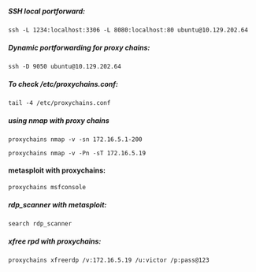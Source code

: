 ##### SSH local portforward:
```
ssh -L 1234:localhost:3306 -L 8080:localhost:80 ubuntu@10.129.202.64
```

##### Dynamic portforwarding for proxy chains:
```
ssh -D 9050 ubuntu@10.129.202.64
```

##### To check /etc/proxychains.conf:
```
tail -4 /etc/proxychains.conf
```

##### using nmap with proxy chains
```
proxychains nmap -v -sn 172.16.5.1-200
```
```
proxychains nmap -v -Pn -sT 172.16.5.19
```
#### metasploit with proxychains:
```
proxychains msfconsole
```
##### rdp_scanner with metasploit:
```
search rdp_scanner
```

##### xfree rpd with proxychains:
```
proxychains xfreerdp /v:172.16.5.19 /u:victor /p:pass@123
```
